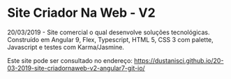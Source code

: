 # Site Criador Na Web - V2 
20/03/2019 - Site comercial o qual desenvolve soluções tecnológicas. Construído em Angular 9, Flex, Typescript, HTML 5, CSS 3 com palette, Javascript e testes com Karma/Jasmine.  

Este site pode ser consultado no endereço: https://dustanisci.github.io/20-03-2019-site-criadornaweb-v2-angular7-git-io/
